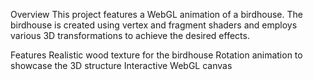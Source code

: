Overview
This project features a WebGL animation of a birdhouse. The birdhouse is created using vertex and fragment shaders and employs various 3D transformations to achieve the desired effects.

Features
Realistic wood texture for the birdhouse
Rotation animation to showcase the 3D structure
Interactive WebGL canvas
